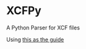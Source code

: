 # XCFPy
A Python Parser for XCF files

Using [this as the guide](https://developer.gimp.org/core/standards/xcf/#xcf-file)
